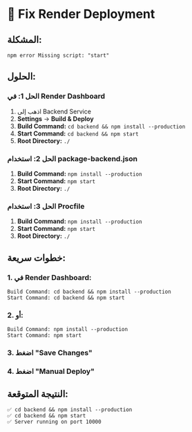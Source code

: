 # 🔧 Fix Render Deployment

## المشكلة:
```
npm error Missing script: "start"
```

## الحلول:

### **الحل 1: في Render Dashboard**
1. اذهب إلى Backend Service
2. **Settings** → **Build & Deploy**
3. **Build Command:** `cd backend && npm install --production`
4. **Start Command:** `cd backend && npm start`
5. **Root Directory:** `./`

### **الحل 2: استخدام package-backend.json**
1. **Build Command:** `npm install --production`
2. **Start Command:** `npm start`
3. **Root Directory:** `./`

### **الحل 3: استخدام Procfile**
1. **Build Command:** `npm install --production`
2. **Start Command:** `npm start`
3. **Root Directory:** `./`

## خطوات سريعة:

### 1. **في Render Dashboard:**
```
Build Command: cd backend && npm install --production
Start Command: cd backend && npm start
```

### 2. **أو:**
```
Build Command: npm install --production
Start Command: npm start
```

### 3. **اضغط "Save Changes"**

### 4. **اضغط "Manual Deploy"**

## النتيجة المتوقعة:
```
✅ cd backend && npm install --production
✅ cd backend && npm start
✅ Server running on port 10000
```
